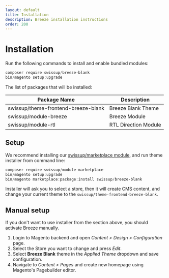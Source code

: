 ```yaml
---
layout: default
title: Installation
description: Breeze installation instructions
order: 200
---
```


# Installation

Run the following commands to install and enable bundled modules:

```powershell
composer require swissup/breeze-blank
bin/magento setup:upgrade
```

The list of packages that will be installed:

Package Name                            | Description
----------------------------------------|--------------
swissup/theme-frontend-breeze-blank     | Breeze Blank Theme
swissup/module-breeze                   | Breeze Module
swissup/module-rtl                      | RTL Direction Module

## Setup

We recommend installing our [swissup/marketplace module](https://github.com/swissup/module-marketplace),
and run theme installer from command line:

```powershell
composer require swissup/module-marketplace
bin/magento setup:upgrade
bin/magento marketplace:package:install swissup/breeze-blank
```

Installer will ask you to select a store, then it will create CMS content, and
change your current theme to the `swissup/theme-frontend-breeze-blank`.

## Manual setup

If you don't want to use installer from the section above, you should activate
Breeze manually.

 1. Login to Magento backend and open _Content > Design > Configuration_ page.
 2. Select the Store you want to change and press _Edit_.
 3. Select **Breeze Blank** theme in the _Applied Theme_ dropdown and save configuration.
 4. Navigate to _Content > Pages_ and create new homepage using Magento's Pagebuilder
    editor.
